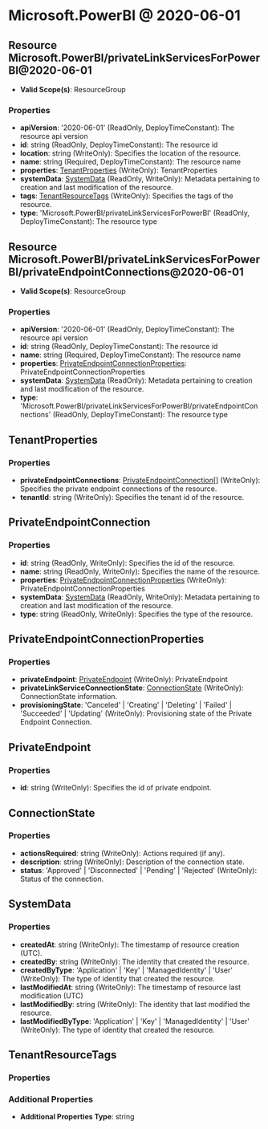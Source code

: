 # Microsoft.PowerBI @ 2020-06-01

## Resource Microsoft.PowerBI/privateLinkServicesForPowerBI@2020-06-01
* **Valid Scope(s)**: ResourceGroup
### Properties
* **apiVersion**: '2020-06-01' (ReadOnly, DeployTimeConstant): The resource api version
* **id**: string (ReadOnly, DeployTimeConstant): The resource id
* **location**: string (WriteOnly): Specifies the location of the resource.
* **name**: string (Required, DeployTimeConstant): The resource name
* **properties**: [TenantProperties](#tenantproperties) (WriteOnly): TenantProperties
* **systemData**: [SystemData](#systemdata) (ReadOnly, WriteOnly): Metadata pertaining to creation and last modification of the resource.
* **tags**: [TenantResourceTags](#tenantresourcetags) (WriteOnly): Specifies the tags of the resource.
* **type**: 'Microsoft.PowerBI/privateLinkServicesForPowerBI' (ReadOnly, DeployTimeConstant): The resource type

## Resource Microsoft.PowerBI/privateLinkServicesForPowerBI/privateEndpointConnections@2020-06-01
* **Valid Scope(s)**: ResourceGroup
### Properties
* **apiVersion**: '2020-06-01' (ReadOnly, DeployTimeConstant): The resource api version
* **id**: string (ReadOnly, DeployTimeConstant): The resource id
* **name**: string (Required, DeployTimeConstant): The resource name
* **properties**: [PrivateEndpointConnectionProperties](#privateendpointconnectionproperties): PrivateEndpointConnectionProperties
* **systemData**: [SystemData](#systemdata) (ReadOnly): Metadata pertaining to creation and last modification of the resource.
* **type**: 'Microsoft.PowerBI/privateLinkServicesForPowerBI/privateEndpointConnections' (ReadOnly, DeployTimeConstant): The resource type

## TenantProperties
### Properties
* **privateEndpointConnections**: [PrivateEndpointConnection](#privateendpointconnection)[] (WriteOnly): Specifies the private endpoint connections of the resource.
* **tenantId**: string (WriteOnly): Specifies the tenant id of the resource.

## PrivateEndpointConnection
### Properties
* **id**: string (ReadOnly, WriteOnly): Specifies the id of the resource.
* **name**: string (ReadOnly, WriteOnly): Specifies the name of the resource.
* **properties**: [PrivateEndpointConnectionProperties](#privateendpointconnectionproperties) (WriteOnly): PrivateEndpointConnectionProperties
* **systemData**: [SystemData](#systemdata) (ReadOnly, WriteOnly): Metadata pertaining to creation and last modification of the resource.
* **type**: string (ReadOnly, WriteOnly): Specifies the type of the resource.

## PrivateEndpointConnectionProperties
### Properties
* **privateEndpoint**: [PrivateEndpoint](#privateendpoint) (WriteOnly): PrivateEndpoint
* **privateLinkServiceConnectionState**: [ConnectionState](#connectionstate) (WriteOnly): ConnectionState information.
* **provisioningState**: 'Canceled' | 'Creating' | 'Deleting' | 'Failed' | 'Succeeded' | 'Updating' (WriteOnly): Provisioning state of the Private Endpoint Connection.

## PrivateEndpoint
### Properties
* **id**: string (WriteOnly): Specifies the id of private endpoint.

## ConnectionState
### Properties
* **actionsRequired**: string (WriteOnly): Actions required (if any).
* **description**: string (WriteOnly): Description of the connection state.
* **status**: 'Approved' | 'Disconnected' | 'Pending' | 'Rejected' (WriteOnly): Status of the connection.

## SystemData
### Properties
* **createdAt**: string (WriteOnly): The timestamp of resource creation (UTC).
* **createdBy**: string (WriteOnly): The identity that created the resource.
* **createdByType**: 'Application' | 'Key' | 'ManagedIdentity' | 'User' (WriteOnly): The type of identity that created the resource.
* **lastModifiedAt**: string (WriteOnly): The timestamp of resource last modification (UTC)
* **lastModifiedBy**: string (WriteOnly): The identity that last modified the resource.
* **lastModifiedByType**: 'Application' | 'Key' | 'ManagedIdentity' | 'User' (WriteOnly): The type of identity that created the resource.

## TenantResourceTags
### Properties
### Additional Properties
* **Additional Properties Type**: string

